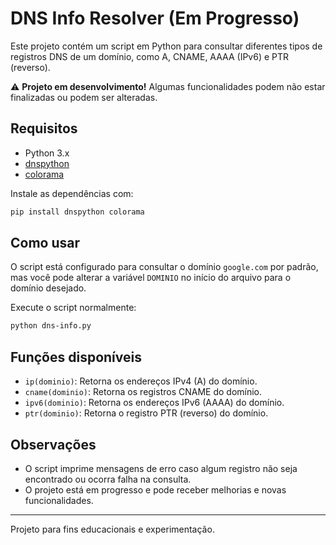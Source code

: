 # DNS Info Resolver (Em Progresso)

Este projeto contém um script em Python para consultar diferentes tipos de registros DNS de um domínio, como A, CNAME, AAAA (IPv6) e PTR (reverso).

⚠️ **Projeto em desenvolvimento!** Algumas funcionalidades podem não estar finalizadas ou podem ser alteradas.

## Requisitos

- Python 3.x
- [dnspython](https://pypi.org/project/dnspython/)
- [colorama](https://pypi.org/project/colorama/)

Instale as dependências com:

```bash
pip install dnspython colorama
```

## Como usar

O script está configurado para consultar o domínio `google.com` por padrão, mas você pode alterar a variável `DOMINIO` no início do arquivo para o domínio desejado.

Execute o script normalmente:

```bash
python dns-info.py
```

## Funções disponíveis

- `ip(dominio)`: Retorna os endereços IPv4 (A) do domínio.
- `cname(dominio)`: Retorna os registros CNAME do domínio.
- `ipv6(dominio)`: Retorna os endereços IPv6 (AAAA) do domínio.
- `ptr(dominio)`: Retorna o registro PTR (reverso) do domínio.

## Observações

- O script imprime mensagens de erro caso algum registro não seja encontrado ou ocorra falha na consulta.
- O projeto está em progresso e pode receber melhorias e novas funcionalidades.

---

Projeto para fins educacionais e experimentação. 